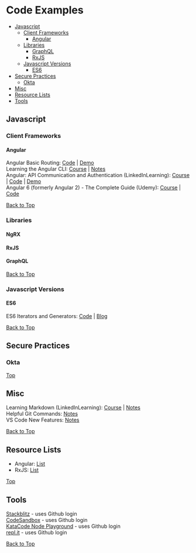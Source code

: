 # Code Examples
* [Javascript](#javascript)
  * [Client Frameworks](#client-frameworks)
    * [Angular](#angular)
  * [Libraries](#libraries)
    * [GraphQL](#graphql)
    * [RxJS](#rxjs)
  * [Javascript Versions](#javascript-versions)
    * [ES6](#es6)
* [Secure Practices](#secure-practices)
  * [Okta](#okta)
* [Misc](#misc)
* [Resource Lists](#resource-lists)
* [Tools](#tools)

## Javascript
### Client Frameworks
#### Angular
Angular Basic Routing: [Code](https://github.com/kozigh01/angular-basic-routing) | [Demo](https://stackblitz.com/github/kozigh01/angular-basic-routing)  
Learning the Angular CLI: [Course](https://www.linkedin.com/learning/learning-the-angular-cli-2) | [Notes](https://gist.github.com/kozigh01/37b52fc1362da677b953c957178ee703)  
Angular: API Communication and Authentication (LinkedInLearning): [Course](https://www.linkedin.com/learning/angular-api-communication-and-authentication) | [Code](https://github.com/kozigh01/AngularAPICommAndAuth) | [Demo](https://stackblitz.com/github/kozigh01/AngularAPICommAndAuth/tree/master/my-app)  
Angular 6 (formerly Angular 2) - The Complete Guide (Udemy): [Course](https://www.udemy.com/the-complete-guide-to-angular-2/learn/v4/overview) | [Code](https://github.com/kozigh01/AngularAPICommAndAuth)  

[Back to Top](#code-examples)

### Libraries
#### NgRX
#### RxJS
#### GraphQL

[Back to Top](#code-examples)

### Javascript Versions
#### ES6
ES6 Iterators and Generators: [Code](https://github.com/kozigh01/es6-iterators-generators) | [Blog](https://codeburst.io/a-simple-guide-to-es6-iterators-in-javascript-with-examples-189d052c3d8e)  

[Back to Top](#code-examples)

## Secure Practices
### Okta
[Top](#code-examples)

## Misc
Learning Markdown (LinkedInLearning): [Course](https://www.linkedin.com/learning/learning-markdown) | [Notes](https://gist.github.com/kozigh01/b93a28c22b1e564c6a2d6f417712c97e)  
Helpful Git Commands: [Notes](https://gist.github.com/kozigh01/38da36a44765bba001669daa428209ac)  
VS Code New Features: [Notes](https://gist.github.com/kozigh01/252c2345aa4cb936bd85f08d15cd3fec)  

[Back to Top](#code-examples)
## Resource Lists
* Angular: [List](https://gist.github.com/kozigh01/46f323e50e752f0a656d349e15af7e75)
* RxJS: [List](https://gist.github.com/kozigh01/17927cccf461608278f49029992490ed)

[Top](#code-examples)
## Tools
[Stackblitz](https://stackblitz.com/) - uses Github login  
[CodeSandbox](https://codesandbox.io/) - uses Github login  
[KataCode Node Playground](https://www.katacoda.com/courses/nodejs/playground) - uses Github login  
[repl.it](https://repl.it/repls) - uses Github login  

[Back to Top](#code-examples)


